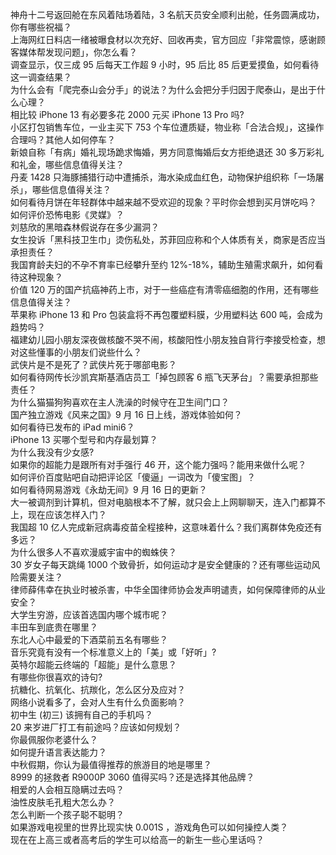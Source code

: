 神舟十二号返回舱在东风着陆场着陆，3 名航天员安全顺利出舱，任务圆满成功，你有哪些祝福？  
上海网红日料店一绪被曝食材以次充好、回收再卖，官方回应「非常震惊，感谢顾客媒体帮发现问题」，你怎么看？  
调查显示，仅三成 95 后每天工作超 9 小时，95 后比 85 后更爱摸鱼，如何看待这一调查结果？  
为什么会有「爬完泰山会分手」的说法？为什么会把分手归因于爬泰山，是出于什么心理？  
相比较 iPhone 13 有必要多花 2000 元买 iPhone 13 Pro 吗?  
小区打包销售车位，一业主买下 753 个车位遭质疑，物业称「合法合规」，这操作合理吗？其他人如何停车？  
新娘自称「有病」婚礼现场跪求悔婚，男方同意悔婚后女方拒绝退还 30 多万彩礼和礼金，哪些信息值得关注？  
丹麦 1428 只海豚捕猎行动中遭捕杀，海水染成血红色，动物保护组织称「一场屠杀」，哪些信息值得关注？  
如何看待月饼在年轻群体中越来越不受欢迎的现象？平时你会想到买月饼吃吗？  
如何评价恐怖电影《灵媒》？  
刘慈欣的黑暗森林假说存在多少漏洞？  
女生投诉「黑科技卫生巾」烫伤私处，苏菲回应称和个人体质有关，商家是否应当承担责任？  
我国育龄夫妇的不孕不育率已经攀升至约 12%-18%，辅助生殖需求飙升，如何看待这种现象？  
价值 120 万的国产抗癌神药上市，对于一些癌症有清零癌细胞的作用，还有哪些信息值得关注？  
苹果称 iPhone 13 和 Pro 包装盒将不再包覆塑料膜，少用塑料达 600 吨，会成为趋势吗？  
福建幼儿园小朋友深夜做核酸不哭不闹，核酸阳性小朋友独自背行李接受检查，想对这些懂事的小朋友们说些什么？  
武侠片是不是死了？武侠片死于哪部电影？  
如何看待网传长沙凯宾斯基酒店员工「掉包顾客 6 瓶飞天茅台」？需要承担那些责任？  
为什么猫猫狗狗喜欢在主人洗澡的时候守在卫生间门口？  
国产独立游戏《风来之国》9 月 16 日上线，游戏体验如何？  
如何看待已发布的 iPad mini6？  
iPhone 13 买哪个型号和内存最划算？  
为什么我没有少女感?  
如果你的超能力是跟所有对手强行 46 开，这个能力强吗？能用来做什么呢？  
如何评价百度贴吧自动把评论区「傻逼」一词改为「傻宝图」？  
如何看待网易游戏《永劫无间》9 月 16 日的更新？  
大一被调剂到计算机，但对电脑根本不了解，就只会上上网聊聊天，连入门都算不上，现在应该怎样入门？  
我国超 10 亿人完成新冠病毒疫苗全程接种，这意味着什么？我们离群体免疫还有多远？  
为什么很多人不喜欢漫威宇宙中的蜘蛛侠？  
30 岁女子每天跳绳 1000 个致骨折，如何运动才是安全健康的？还有哪些运动风险需要关注？  
律师薛伟幸在执业时被杀害，中华全国律师协会发声明谴责，如何保障律师的从业安全？  
大学生穷游，应该首选国内哪个城市呢？  
丰田车到底贵在哪里？  
东北人心中最爱的下酒菜前五名有哪些？  
音乐究竟有没有一个标准意义上的「美」或「好听」?  
英特尔超能云终端的「超能」是什么意思？  
有哪些你很喜欢的诗句?  
抗糖化、抗氧化、抗羰化，怎么区分及应对？  
网络小说看多了，会对人生有什么负面影响？  
初中生 (初三) 该拥有自己的手机吗？  
20 来岁进厂打工有前途吗？应该如何规划？  
你最佩服你老婆什么？  
如何提升语言表达能力？  
中秋假期，你认为最值得推荐的旅游目的地是哪里？  
8999 的拯救者 R9000P 3060 值得买吗？还是选择其他品牌？  
相爱的人会相互隐瞒过去吗？  
油性皮肤毛孔粗大怎么办？  
怎么判断一个孩子聪不聪明？  
如果游戏电视里的世界比现实快 0.001S ，游戏角色可以如何操控人类？  
现在在上高三或者高考后的学生可以给高一的新生一些心里话吗？  
